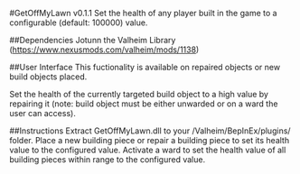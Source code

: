 #GetOffMyLawn v0.1.1
Set the health of any player built in the game to a configurable (default: 100000) value.

##Dependencies
Jotunn the Valheim Library (https://www.nexusmods.com/valheim/mods/1138)

##User Interface
This fuctionality is available on repaired objects or new build objects placed.

Set the health of the currently targeted build object to a high value by repairing it (note: build object must be either unwarded or on a ward the user can access).

##Instructions
Extract GetOffMyLawn.dll to your /Valheim/BepInEx/plugins/ folder.
Place a new building piece or repair a building piece to set its health value to the configured value.
Activate a ward to set the health value of all building pieces within range to the configured value.
